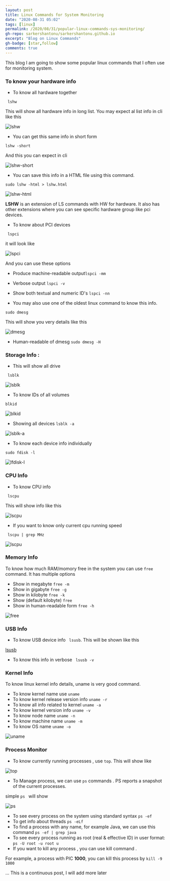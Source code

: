 ```yaml
---
layout: post
title: Linux Commands for System Monitoring
date: "2020-08-31 05:02"
tags: [linux]
permalink: /2020/08/31/popular-linux-commands-sys-monitoring/
gh-repo: sarkershantonu/sarkershantonu.github.io
excerpt: "Blog on Linux Commands"
gh-badge: [star,follow]
comments: true
---
```


This blog I am going to show some popular linux commands that I often use for monitoring system.  

### To know your hardware info 
- To know all hardware together 

``` lshw```

This will show all hardware info in long list. You may expect al list info in cli like this 

![lshw](/images/linux/popular-commands/lshw.JPG)

- You can get this same info in short form 

```lshw -short```

And this you can expect in cli 

![lshw-short](/images/linux/popular-commands/lshw-short.JPG)

- You can save this info in a HTML file using this command. 

```sudo lshw -html > lshw.html```

![lshw-html](/images/linux/popular-commands/lshw-html.JPG)

**LSHW** is an extension of LS commands with HW for hardware. It also has other extensions where you can see specific hardware group like pci devices. 


- To know about PCI devices 

``` lspci```

it will look like

![lspci](/images/linux/popular-commands/lspci.JPG)

And you can use these options 

- Produce machine-readable output```lspci -mm```

- Verbose output ```lspci -v```

- Show both textual and numeric ID's ```lspci -nn```

- You may also use one of the oldest linux command to know this info. 

```sudo dmesg```

This will show you very details like this 

![dmesg](/images/linux/popular-commands/dmesg.JPG)

- Human-readable of dmesg  ```sudo dmesg -H```

### Storage Info : 

- This will show all drive 

``` lsblk```

![lsblk](/images/linux/popular-commands/lsblk.JPG)

- To know IDs of all volumes 

```blkid```

![blkid](/images/linux/popular-commands/blkid.JPG)

- Showing all devices ```lsblk -a```

![lsblk-a](/images/linux/popular-commands/lsblk-a.JPG)

- To know each device info individually 

```sudo fdisk -l```

![lfdisk-l](/images/linux/popular-commands/fdisk-l.JPG)

### CPU Info 

- To know CPU info 

``` lscpu```

This will show info like this 

![lscpu](/images/linux/popular-commands/lscpu.JPG)

- If you want to know only current cpu running speed 

``` lscpu | grep MHz```

![lscpu](/images/linux/popular-commands/lscpu-mhz.JPG)

### Memory Info 

To know how much RAM/momory free in the system you can use ```free``` command. It has multiple options 

- Show in megabyte ```free -m```
- Show in gigabyte ```free -g```
- Show in kilobyte ```free -k```
- Show (default kilobyte) ```free```
- Show in human-readable form ```free -h```

![free](/images/linux/popular-commands/free.JPG)

### USB Info 

- To know USB device info ``` lsusb```. This will be shown like this 

[lsusb](/images/linux/popular-commands/lsusb.JPG)

- To know this info in verbose ``` lsusb -v```

### Kernel Info 
To know linux kernel info details, uname is very good command.

- To know kernel name use ```uname```
- To know kernel release version info ```uname -r```
- To know all info related to kernel ```uname -a```
- To know kernel version info ```uname -v```
- To know node name ```uname -n```
- To know machine name ```uname -m```
- To know OS name ```uname -o```

![uname](/images/linux/popular-commands/uname.JPG)

### Process Monitor

- To know currently running processes , use ```top```. This will show like 

![top](/images/linux/popular-commands/top.JPG)

- To Manage process, we can use ```ps``` commands . PS reports a snapshot of the current processes.

simple ```ps ``` will show 

![ps](/images/linux/popular-commands/ps.JPG)

- To see every process on the system using standard syntax ```ps -ef ```
- To get info about threads ```ps -eLf```
- To find a process with any name, for example Java, we can use this command ```ps -ef | grep java```
- To see every process running as root (real & effective ID) in user format: ```ps -U root -u root u```
- If you want to kill any process , you can use kill command . 
  
For example, a process with PIC **1000**, you can kill this process by ```kill -9 1000```

... This is a continuous post, I will add more later 